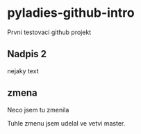# pyladies-github-intro
Prvni testovaci github projekt

## Nadpis 2
nejaky text

## zmena 
Neco jsem tu zmenila

Tuhle zmenu jsem udelal ve vetvi master.